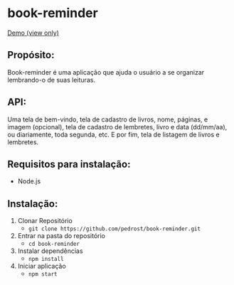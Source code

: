 # book-reminder

[Demo (view only)](https://book-reminder.herokuapp.com/)

## Propósito:

Book-reminder é uma aplicação que ajuda o usuário a se organizar lembrando-o de suas leituras.

## API:

Uma tela de bem-vindo, tela de cadastro de livros, nome, páginas, e imagem (opcional), tela de cadastro de lembretes, livro e data (dd/mm/aa), ou diariamente, toda segunda, etc. E por fim, tela de listagem de livros e lembretes.

## Requisitos para instalação:
* Node.js

## Instalação:

1. Clonar Repositório
    * `git clone https://github.com/pedrost/book-reminder.git`
1. Entrar na pasta do repositório
    * `cd book-reminder`
1. Instalar dependências
    * `npm install`
1. Iniciar aplicação
    * `npm start`
